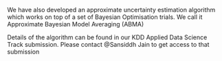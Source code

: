 We have also developed an approximate uncertainty estimation algorithm which works on top of a set of Bayesian Optimisation trials. We call it Approximate Bayesian Model Averaging (ABMA)

Details of the algorithm can be found in our KDD Applied Data Science Track submission. Please contact @Sansiddh Jain to get access to that submission